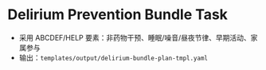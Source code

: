 # Delirium Prevention Bundle Task

- 采用 ABCDEF/HELP 要素：非药物干预、睡眠/噪音/昼夜节律、早期活动、家属参与
- 输出：`templates/output/delirium-bundle-plan-tmpl.yaml`

